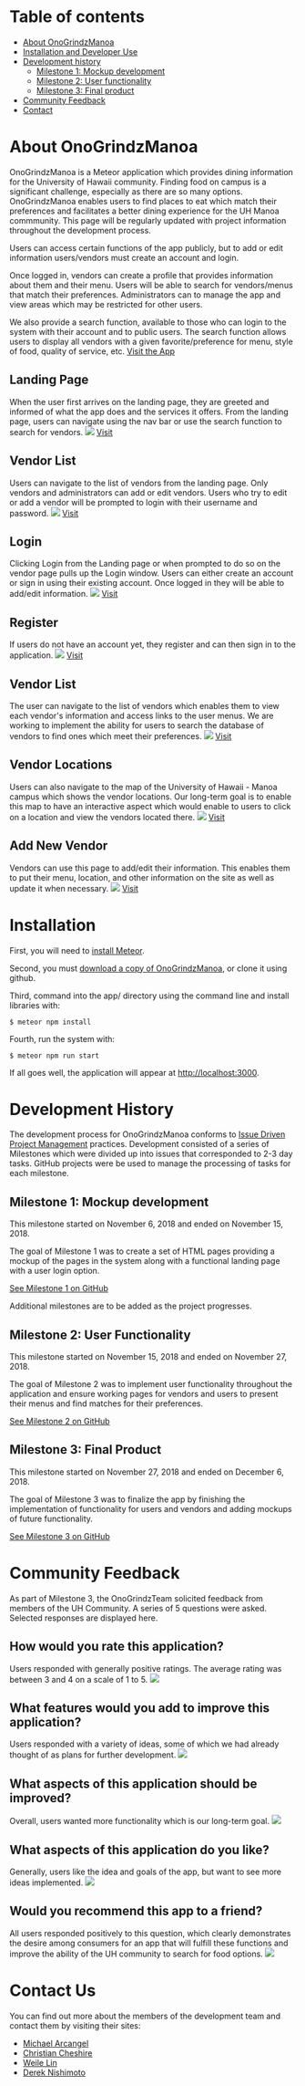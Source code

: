 # Table of contents

* [About OnoGrindzManoa](#about-onogrindzmanoa)
* [Installation and Developer Use](#installation)
* [Development history](#development-history)
  * [Milestone 1: Mockup development](#milestone-1-mockup-development)
  * [Milestone 2: User functionality](#milestone-2-user-functionality)
  * [Milestone 3: Final product](#milestone-3-final-product)
* [Community Feedback](#community-feedback)
* [Contact](#contact-us)

# About OnoGrindzManoa 

OnoGrindzManoa is a Meteor application which provides dining information for the University of Hawaii community. Finding food on campus is a significant challenge, especially as there are so many options. OnoGrindzManoa enables users to find places to eat which match their preferences and facilitates a better dining experience for the UH Manoa commmunity. This page will be regularly updated with project information throughout the development process.

Users can access certain functions of the app publicly, but to add or edit information users/vendors must create an account and login.
 
Once logged in, vendors can create a profile that provides information about them and their menu. Users will be able to search for vendors/menus that match their preferences. Administrators can to manage the app and view areas which may be restricted for other users.

We also provide a search function, available to those who can login to the system with their account and to public users. The search function allows users to display all vendors with a given favorite/preference for menu, style of food, quality of service, etc.
[Visit the App](http://onogrindzmanoa.meteorapp.com)

## Landing Page
When the user first arrives on the landing page, they are greeted and informed of what the app does and the services it offers. From the landing page, users can navigate using the nav bar or use the search function to search for vendors.
<img src="doc/landing-page.png">
[Visit](http://onogrindzmanoa.meteorapp.com/#/)

## Vendor List
Users can navigate to the list of vendors from the landing page. Only vendors and administrators can add or edit vendors. Users who try to edit or add a vendor will be prompted to login with their username and password. 
<img src="doc/public-vendor-page.png">
[Visit](http://onogrindzmanoa.meteorapp.com/#/list)

## Login
Clicking Login from the Landing page or when prompted to do so on the vendor page pulls up the Login window. Users can either create an account or sign in using their existing account. Once logged in they will be able to add/edit information.
<img src="doc/login-page.png">
[Visit](http://onogrindzmanoa.meteorapp.com/#/signin)

## Register
If users do not have an account yet, they register and can then sign in to the application.
<img src="doc/register-page.png">
[Visit](http://onogrindzmanoa.meteorapp.com/#/signup)

## Vendor List
The user can navigate to the list of vendors which enables them to view each vendor's information and access links to the user menus. We are working to implement the ability for users to search the database of vendors to find ones which meet their preferences.
<img src="doc/list-vendor-page.png">
[Visit](http://onogrindzmanoa.meteorapp.com/#/list)

## Vendor Locations
Users can also navigate to the map of the University of Hawaii - Manoa campus which shows the vendor locations. Our long-term goal is to enable this map to have an interactive aspect which would enable to users to click on a location and view the vendors located there.
<img src="doc/location-page.png">
[Visit](http://onogrindzmanoa.meteorapp.com/#/maps)

## Add New Vendor
Vendors can use this page to add/edit their information. This enables them to put their menu, location, and other information on the site as well as update it when necessary.
<img src="doc/add-vendor-page.png">
[Visit](http://onogrindzmanoa.meteorapp.com/#/add)

# Installation
First, you will need to [install Meteor](https://www.meteor.com/install).

Second, you must [download a copy of OnoGrindzManoa](https://github.com/onogrindzmanoa/onogrindzmanoa), or clone it using github.
  
Third, command into the app/ directory using the command line and install libraries with:

```
$ meteor npm install
```

Fourth, run the system with:

```
$ meteor npm run start
```

If all goes well, the application will appear at [http://localhost:3000](http://localhost:3000). 

# Development History

The development process for OnoGrindzManoa conforms to [Issue Driven Project Management](http://courses.ics.hawaii.edu/ics314f16/modules/project-management/) practices. Development consisted of a series of Milestones which were divided up into issues that corresponded to 2-3 day tasks. GitHub projects were be used to manage the processing of tasks for each milestone.  

## Milestone 1: Mockup development

This milestone started on November 6, 2018 and ended on November 15, 2018.

The goal of Milestone 1 was to create a set of HTML pages providing a mockup of the pages in the system along with a functional landing page with a user login option. 

[See Milestone 1 on GitHub](https://github.com/onogrindzmanoa/onogrindzmanoa/projects/1)

Additional milestones are to be added as the project progresses.

## Milestone 2: User Functionality

This milestone started on November 15, 2018 and ended on November 27, 2018.

The goal of Milestone 2 was to implement user functionality throughout the application and ensure working pages for vendors and users to present their menus and find matches for their preferences.

[See Milestone 2 on GitHub](https://github.com/onogrindzmanoa/onogrindzmanoa/projects/2)

## Milestone 3: Final Product

This milestone started on November 27, 2018 and ended on December 6, 2018.

The goal of Milestone 3 was to finalize the app by finishing the implementation of functionality for users and vendors and adding mockups of future functionality.

[See Milestone 3 on GitHub](https://github.com/onogrindzmanoa/onogrindzmanoa/projects/3)

# Community Feedback
As part of Milestone 3, the OnoGrindzTeam solicited feedback from members of the UH Community. A series of 5 questions were asked. Selected responses are displayed here.

## How would you rate this application?
Users responded with generally positive ratings. The average rating was between 3 and 4 on a scale of 1 to 5. 
<img src="doc/feedback-1.png">

## What features would you add to improve this application?
Users responded with a variety of ideas, some of which we had already thought of as plans for further development.
<img src="doc/feedback-2.png">

## What aspects of this application should be improved?
Overall, users wanted more functionality which is our long-term goal.
<img src="doc/feedback-3.png">

## What aspects of this application do you like?
Generally, users like the idea and goals of the app, but want to see more ideas implemented.
<img src="doc/feedback-4.png">

## Would you recommend this app to a friend?
All users responded positively to this question, which clearly demonstrates the desire among consumers for an app that will fulfill these functions and improve the ability of the UH community to search for food options.
<img src="doc/feedback-5.png">

# Contact Us

You can find out more about the members of the development team and contact them by visiting their sites:

* [Michael Arcangel](https://michaelgarcangel.github.io/)
* [Christian Cheshire](https://christiancheshire.github.io/)
* [Weile Lin](https://weilelin123.github.io/)
* [Derek Nishimoto](https://dereknishimoto.github.io/)

